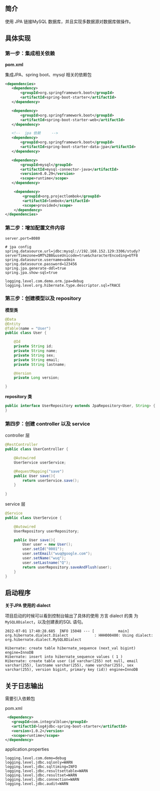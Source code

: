 ## 简介

使用 JPA 链接MySQL 数据库，并且实现多数据源对数据库做操作。

## 具体实现

### 第一步：集成相关依赖

**pom.xml**

集成JPA、spring boot、mysql 相关的依赖包

```xml
<dependencies>
   <dependency>
       <groupId>org.springframework.boot</groupId>
       <artifactId>spring-boot-starter</artifactId>
   </dependency>

   <dependency>
       <groupId>org.springframework.boot</groupId>
       <artifactId>spring-boot-starter-web</artifactId>
   </dependency>

   <!--  jpa 依赖     -->
   <dependency>
       <groupId>org.springframework.boot</groupId>
       <artifactId>spring-boot-starter-data-jpa</artifactId>
   </dependency>

   <dependency>
       <groupId>mysql</groupId>
       <artifactId>mysql-connector-java</artifactId>
       <version>8.0.29</version>
       <scope>runtime</scope>
   </dependency>

    <dependency>
        <groupId>org.projectlombok</groupId>
        <artifactId>lombok</artifactId>
        <scope>provided</scope>
    </dependency>
</dependencies>
```

### 第二步：增加配置文件内容

```properties
server.port=8080

# jpa config
spring.datasource.url=jdbc:mysql://192.168.152.129:3306/study?serverTimezone=GMT%2B8&useUnicode=true&characterEncoding=UTF8
spring.datasource.username=admin
spring.datasource.password=123456
spring.jpa.generate-ddl=true
spring.jpa.show-sql=true

logging.level.com.demo.orm.jpa=debug
logging.level.org.hibernate.type.descriptor.sql=TRACE
```

### 第三步：创建模型以及 repository

**模型类**
```java
@Data
@Entity
@Table(name = "User")
public class User {

    @Id
    private String id;
    private String name;
    private String sex;
    private String email;
    private String lastname;

    @Version
    private Long version;

}
```

**repository 类**

```java
public interface UserRepository extends JpaRepository<User, String> {
}
```

### 第四步：创建 controller 以及 service

controller 层
```java
@RestController
public class UserController {

    @Autowired
    UserService userService;

    @RequestMapping("save")
    public User save(){
        return userService.save();
    }
    
}
```
service 层

```java
@Service
public class UserService {

    @Autowired
    UserRepository userRepository;

    public User save(){
        User user = new User();
        user.setId("0001");
        user.setEmail("wuq@google.com");
        user.setName("wuq");
        user.setLastname("Q");
        return userRepository.saveAndFlush(user);
    }
}
```


## 启动程序

**关于JPA 使用的 dialect**

项目启动的时候可以看到控制台输出了具体的使用 方言 dialect 的类 为 `MySQL8Dialect`，以及创建表的SQL 语句。
```
2022-07-01 17:40:28.685  INFO 15048 --- [           main] org.hibernate.dialect.Dialect            : HHH000400: Using dialect: org.hibernate.dialect.MySQL8Dialect

Hibernate: create table hibernate_sequence (next_val bigint) engine=InnoDB
Hibernate: insert into hibernate_sequence values ( 1 )
Hibernate: create table user (id varchar(255) not null, email varchar(255), lastname varchar(255), name varchar(255), sex varchar(255), version bigint, primary key (id)) engine=InnoDB
```

## 关于日志输出

需要引入依赖包

pom.xml

```xml
 <dependency>
   <groupId>com.integralblue</groupId>
   <artifactId>log4jdbc-spring-boot-starter</artifactId>
   <version>1.0.2</version>
   <scope>runtime</scope>
</dependency>
```

application.properties

```properties
logging.level.com.demo=debug
logging.level.jdbc.sqlonly=WARN
logging.level.jdbc.sqltiming=INFO
logging.level.jdbc.resultsettable=WARN
logging.level.jdbc.resultset=WARN
logging.level.jdbc.connection=WARN
logging.level.jdbc.audit=WARN
```